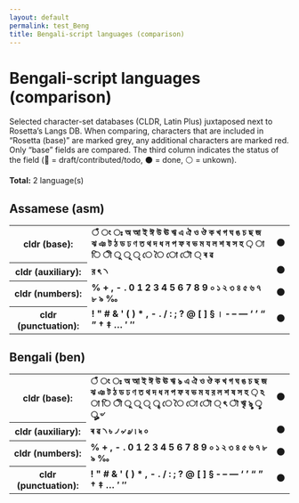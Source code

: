 ```yaml
---
layout: default
permalink: test_Beng
title: Bengali-script languages (comparison)
---
```


# Bengali-script languages (comparison)

Selected character-set databases (CLDR, Latin Plus) juxtaposed next to Rosetta’s Langs DB. When comparing, characters that are included in “Rosetta (base)” are marked grey, any additional characters are marked red. Only “base” fields are compared. The third column indicates the status of the field (🔴 = draft/contributed/todo, ⚫️ = done, ⚪️ = unkown).

**Total:** 2 language(s)

## Assamese (asm)

<table>
 <tr><th>cldr (base):</th><td><strong>ঁ</strong> <strong>ং</strong> <strong>ঃ</strong> <strong>অ</strong> <strong>আ</strong> <strong>ই</strong> <strong>ঈ</strong> <strong>উ</strong> <strong>ঊ</strong> <strong>ঋ</strong> <strong>এ</strong> <strong>ঐ</strong> <strong>ও</strong> <strong>ঔ</strong> <strong>ক</strong> <strong>খ</strong> <strong>গ</strong> <strong>ঘ</strong> <strong>ঙ</strong> <strong>চ</strong> <strong>ছ</strong> <strong>জ</strong> <strong>ঝ</strong> <strong>ঞ</strong> <strong>ট</strong> <strong>ঠ</strong> <strong>ড</strong> <strong>ঢ</strong> <strong>ণ</strong> <strong>ত</strong> <strong>থ</strong> <strong>দ</strong> <strong>ধ</strong> <strong>ন</strong> <strong>প</strong> <strong>ফ</strong> <strong>ব</strong> <strong>ভ</strong> <strong>ম</strong> <strong>য</strong> <strong>ল</strong> <strong>শ</strong> <strong>ষ</strong> <strong>স</strong> <strong>হ</strong> <strong>়</strong> <strong>া</strong> <strong>ি</strong> <strong>ী</strong> <strong>ু</strong> <strong>ূ</strong> <strong>ৃ</strong> <strong>ে</strong> <strong>ৈ</strong> <strong>ো</strong> <strong>ৌ</strong> <strong>্</strong> <strong>ৰ</strong> <strong>ৱ</strong> </td><td>⚫️</td></tr>
<tr><th>cldr (auxiliary):</th><td><strong>র</strong> <strong>ৎ</strong> <strong>৲</strong> <strong>‌</strong> <strong>‍</strong> </td><td>⚫️</td></tr>
<tr><th>cldr (numbers):</th><td><strong>%</strong> <strong>+</strong> <strong>,</strong> <strong>-</strong> <strong>.</strong> <strong>0</strong> <strong>1</strong> <strong>2</strong> <strong>3</strong> <strong>4</strong> <strong>5</strong> <strong>6</strong> <strong>7</strong> <strong>8</strong> <strong>9</strong> <strong>০</strong> <strong>১</strong> <strong>২</strong> <strong>৩</strong> <strong>৪</strong> <strong>৫</strong> <strong>৬</strong> <strong>৭</strong> <strong>৮</strong> <strong>৯</strong> <strong>‰</strong> </td><td>⚫️</td></tr>
<tr><th>cldr (punctuation):</th><td><strong>!</strong> <strong>"</strong> <strong>#</strong> <strong>&</strong> <strong>'</strong> <strong>(</strong> <strong>)</strong> <strong>*</strong> <strong>,</strong> <strong>-</strong> <strong>.</strong> <strong>/</strong> <strong>:</strong> <strong>;</strong> <strong>?</strong> <strong>@</strong> <strong>[</strong> <strong>]</strong> <strong>§</strong> <strong>।</strong> <strong>‐</strong> <strong>–</strong> <strong>—</strong> <strong>‘</strong> <strong>’</strong> <strong>“</strong> <strong>”</strong> <strong>†</strong> <strong>‡</strong> <strong>…</strong> <strong>′</strong> <strong>″</strong> </td><td>⚫️</td></tr>
 </table>

## Bengali (ben)

<table>
 <tr><th>cldr (base):</th><td><strong>ঁ</strong> <strong>ং</strong> <strong>ঃ</strong> <strong>অ</strong> <strong>আ</strong> <strong>ই</strong> <strong>ঈ</strong> <strong>উ</strong> <strong>ঊ</strong> <strong>ঋ</strong> <strong>ঌ</strong> <strong>এ</strong> <strong>ঐ</strong> <strong>ও</strong> <strong>ঔ</strong> <strong>ক</strong> <strong>খ</strong> <strong>গ</strong> <strong>ঘ</strong> <strong>ঙ</strong> <strong>চ</strong> <strong>ছ</strong> <strong>জ</strong> <strong>ঝ</strong> <strong>ঞ</strong> <strong>ট</strong> <strong>ঠ</strong> <strong>ড</strong> <strong>ঢ</strong> <strong>ণ</strong> <strong>ত</strong> <strong>থ</strong> <strong>দ</strong> <strong>ধ</strong> <strong>ন</strong> <strong>প</strong> <strong>ফ</strong> <strong>ব</strong> <strong>ভ</strong> <strong>ম</strong> <strong>য</strong> <strong>র</strong> <strong>ল</strong> <strong>শ</strong> <strong>ষ</strong> <strong>স</strong> <strong>হ</strong> <strong>়</strong> <strong>ঽ</strong> <strong>া</strong> <strong>ি</strong> <strong>ী</strong> <strong>ু</strong> <strong>ূ</strong> <strong>ৃ</strong> <strong>ৄ</strong> <strong>ে</strong> <strong>ৈ</strong> <strong>ো</strong> <strong>ৌ</strong> <strong>্</strong> <strong>ৎ</strong> <strong>ৗ</strong> <strong>ৠ</strong> <strong>ৡ</strong> <strong>ৢ</strong> <strong>ৣ</strong> <strong>৺</strong> </td><td>⚫️</td></tr>
<tr><th>cldr (auxiliary):</th><td><strong>ৰ</strong> <strong>ৱ</strong> <strong>৲</strong> <strong>৳</strong> <strong>৴</strong> <strong>৵</strong> <strong>৶</strong> <strong>৷</strong> <strong>৸</strong> <strong>৹</strong> <strong>‌</strong> <strong>‍</strong> </td><td>⚫️</td></tr>
<tr><th>cldr (numbers):</th><td><strong>%</strong> <strong>+</strong> <strong>,</strong> <strong>-</strong> <strong>.</strong> <strong>0</strong> <strong>1</strong> <strong>2</strong> <strong>3</strong> <strong>4</strong> <strong>5</strong> <strong>6</strong> <strong>7</strong> <strong>8</strong> <strong>9</strong> <strong>০</strong> <strong>১</strong> <strong>২</strong> <strong>৩</strong> <strong>৪</strong> <strong>৫</strong> <strong>৬</strong> <strong>৭</strong> <strong>৮</strong> <strong>৯</strong> <strong>‰</strong> </td><td>⚫️</td></tr>
<tr><th>cldr (punctuation):</th><td><strong>!</strong> <strong>"</strong> <strong>#</strong> <strong>&</strong> <strong>'</strong> <strong>(</strong> <strong>)</strong> <strong>*</strong> <strong>,</strong> <strong>-</strong> <strong>.</strong> <strong>/</strong> <strong>:</strong> <strong>;</strong> <strong>?</strong> <strong>@</strong> <strong>[</strong> <strong>]</strong> <strong>§</strong> <strong>‐</strong> <strong>–</strong> <strong>—</strong> <strong>‘</strong> <strong>’</strong> <strong>“</strong> <strong>”</strong> <strong>†</strong> <strong>‡</strong> <strong>…</strong> <strong>′</strong> <strong>″</strong> </td><td>⚫️</td></tr>
 </table>


